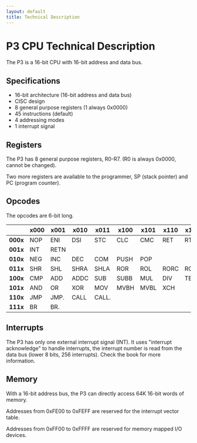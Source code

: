 ```yaml
---
layout: default
title: Technical Description
---
```


# P3 CPU Technical Description #

The P3 is a 16-bit CPU with 16-bit address and data bus.

## Specifications ##

* 16-bit architecture (16-bit address and data bus)
* CISC design
* 8 general purpose registers (1 always 0x0000)
* 45 instructions (default)
* 4 addressing modes
* 1 interrupt signal

## Registers ##

The P3 has 8 general purpose registers, R0-R7. (R0 is always 0x0000, cannot be changed).

Two more registers are available to the programmer, SP (stack pointer) and PC (program counter).

## Opcodes ##

The opcodes are 6-bit long.

|          | x000  | x001  | x010  | x011  | x100  | x101  | x110  | x111  |
|----------|-------|-------|-------|-------|-------|-------|-------|-------|
| **000x** | NOP   | ENI   | DSI   | STC   | CLC   | CMC   | RET   | RTI   |
| **001x** | INT   | RETN  |       |       |       |       |       |       |
| **010x** | NEG   | INC   | DEC   | COM   | PUSH  | POP   |       |       |
| **011x** | SHR   | SHL   | SHRA  | SHLA  | ROR   | ROL   | RORC  | ROLC  |
| **100x** | CMP   | ADD   | ADDC  | SUB   | SUBB  | MUL   | DIV   | TEST  |
| **101x** | AND   | OR    | XOR   | MOV   | MVBH  | MVBL  | XCH   |       |
| **110x** | JMP   | JMP.  | CALL  | CALL. |       |       |       |       |
| **111x** | BR    | BR.   |       |       |       |       |       |       |

## Interrupts ##

The P3 has only one external interrupt signal (INT). It uses "interrupt acknowledge" to handle interrupts, the interrupt number is read from the data bus (lower 8 bits, 256 interrupts). Check the book for more information.

## Memory ##

With a 16-bit address bus, the P3 can directly access 64K 16-bit words of memory.

Addresses from 0xFE00 to 0xFEFF are reserved for the interrupt vector table.

Addresses from 0xFF00 to 0xFFFF are reserved for memory mapped I/O devices.
